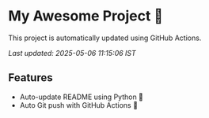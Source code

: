 # My Awesome Project 🚀

This project is automatically updated using GitHub Actions.

_Last updated: 2025-05-06 11:15:06 IST_

## Features
- Auto-update README using Python 🐍
- Auto Git push with GitHub Actions 🤖
